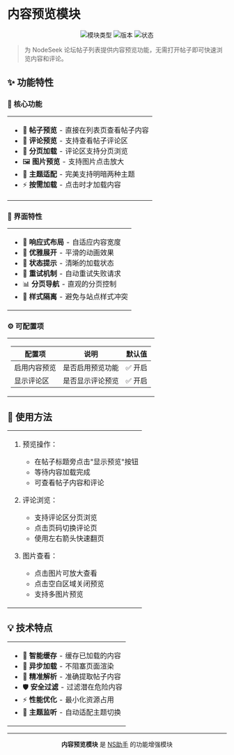 # 内容预览模块

<div align="center">

![模块类型](https://img.shields.io/badge/模块类型-功能增强-blue?style=for-the-badge)
![版本](https://img.shields.io/badge/版本-v0.0.6-green?style=for-the-badge)
![状态](https://img.shields.io/badge/状态-稳定-success?style=for-the-badge)

</div>

> 为 NodeSeek 论坛帖子列表提供内容预览功能，无需打开帖子即可快速浏览内容和评论。

## ✨ 功能特性

### 🎯 核心功能

<table>
<tr>
<td>

- 📄 **帖子预览** - 直接在列表页查看帖子内容
- 💬 **评论预览** - 支持查看帖子评论区
- 🔄 **分页加载** - 评论区支持分页浏览
- 🖼️ **图片预览** - 支持图片点击放大
- 🎨 **主题适配** - 完美支持明暗两种主题
- ⚡ **按需加载** - 点击时才加载内容

</td>
</tr>
</table>

### 🎨 界面特性

<table>
<tr>
<td>

- 📱 **响应式布局** - 自适应内容宽度
- 🔲 **优雅展开** - 平滑的动画效果
- 🎯 **状态提示** - 清晰的加载状态
- 🔄 **重试机制** - 自动重试失败请求
- 📊 **分页导航** - 直观的分页控制
- 🎨 **样式隔离** - 避免与站点样式冲突

</td>
</tr>
</table>

### ⚙️ 可配置项

<table>
<tr>
<td>

| 配置项 | 说明 | 默认值 |
|-------|------|--------|
| 启用内容预览 | 是否启用预览功能 | ✅ 开启 |
| 显示评论区 | 是否显示评论预览 | ✅ 开启 |

</td>
</tr>
</table>

## 🎯 使用方法

<table>
<tr>
<td>

1. 预览操作：
   - 在帖子标题旁点击"显示预览"按钮
   - 等待内容加载完成
   - 可查看帖子内容和评论

2. 评论浏览：
   - 支持评论区分页浏览
   - 点击页码切换评论页
   - 使用左右箭头快速翻页

3. 图片查看：
   - 点击图片可放大查看
   - 点击空白区域关闭预览
   - 支持多图片预览

</td>
</tr>
</table>

## 💡 技术特点

<table>
<tr>
<td>

- 🚀 **智能缓存** - 缓存已加载的内容
- 🔄 **异步加载** - 不阻塞页面渲染
- 🎯 **精准解析** - 准确提取帖子内容
- 🛡️ **安全过滤** - 过滤潜在危险内容
- ⚡ **性能优化** - 最小化资源占用
- 🎨 **主题监听** - 自动适配主题切换

</td>
</tr>
</table>

---

<div align="center">

**内容预览模块** 是 [NS助手](https://github.com/stardeep925/NSaide) 的功能增强模块

</div> 